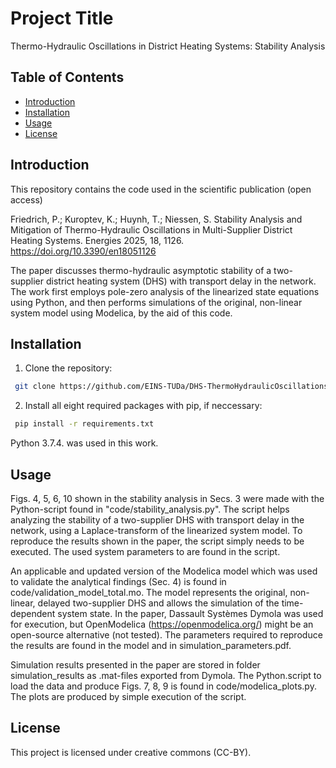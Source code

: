 # Project Title
Thermo-Hydraulic Oscillations in District Heating Systems: Stability Analysis

## Table of Contents
- [Introduction](#introduction)
- [Installation](#installation)
- [Usage](#usage)
- [License](#license)

## Introduction

This repository contains the code used in the scientific publication (open access)

Friedrich, P.; Kuroptev, K.; Huynh, T.; Niessen, S. Stability Analysis and Mitigation of Thermo-Hydraulic Oscillations in Multi-Supplier District Heating Systems. Energies 2025, 18, 1126. https://doi.org/10.3390/en18051126 

The paper discusses thermo-hydraulic asymptotic stability of a two-supplier district heating system (DHS) with transport delay in the network. The work first employs pole-zero analysis of the linearized state equations using Python, and then performs simulations of the original, non-linear system model using Modelica, by the aid of this code.

## Installation
1. Clone the repository:
```bash
 git clone https://github.com/EINS-TUDa/DHS-ThermoHydraulicOscillations.git
```

2. Install all eight required packages with pip, if neccessary:
```bash
 pip install -r requirements.txt
 ```

Python 3.7.4. was used in this work.

## Usage
Figs. 4, 5, 6, 10 shown in the stability analysis in Secs. 3 were made with the Python-script found in "code/stability_analysis.py". The script helps analyzing the stability of a two-supplier DHS with transport delay in the network, using a Laplace-transform of the linearized system model. To reproduce the results shown in the paper, the script simply needs to be executed. The used system parameters to are found in the script.

An applicable and updated version of the Modelica model which was used to validate the analytical findings (Sec. 4) is found in code/validation_model_total.mo. The model represents the original, non-linear, delayed two-supplier DHS and allows the simulation of the time-dependent system state. In the paper, Dassault Systèmes Dymola was used for execution, but OpenModelica (https://openmodelica.org/) might be an open-source alternative (not tested). The parameters required to reproduce the results are found in the model and in simulation_parameters.pdf.

Simulation results presented in the paper are stored in folder simulation_results as .mat-files exported from Dymola. The Python.script to load the data and produce Figs. 7, 8, 9 is found in code/modelica_plots.py. The plots are produced by simple execution of the script.

## License
This project is licensed under creative commons (CC-BY).
